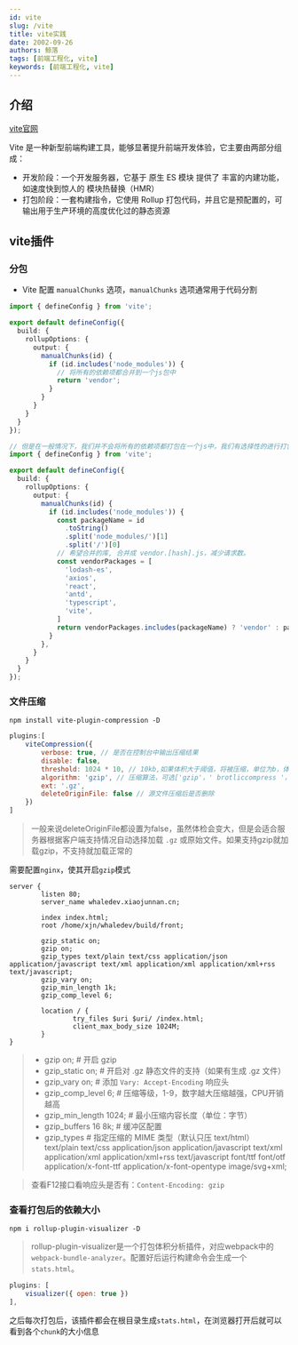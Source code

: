 ```yaml
---
id: vite
slug: /vite
title: vite实践
date: 2002-09-26
authors: 鲸落
tags: [前端工程化, vite]
keywords: [前端工程化, vite]
---
```






## 介绍

[vite官网](https://cn.vitejs.dev/)

Vite 是一种新型前端构建工具，能够显著提升前端开发体验，它主要由两部分组成：

- 开发阶段：一个开发服务器，它基于 原生 ES 模块 提供了 丰富的内建功能，如速度快到惊人的 模块热替换（HMR）
- 打包阶段：一套构建指令，它使用 Rollup 打包代码，并且它是预配置的，可输出用于生产环境的高度优化过的静态资源



## vite插件

### 分包

- Vite 配置 `manualChunks` 选项，`manualChunks` 选项通常用于代码分割

```ts
import { defineConfig } from 'vite';

export default defineConfig({
  build: {
    rollupOptions: {
      output: {
        manualChunks(id) {
          if (id.includes('node_modules')) {
            // 将所有的依赖项都合并到一个js包中
            return 'vendor';
          }
        }
      }
    }
  }
});
```

```ts
// 但是在一般情况下，我们并不会将所有的依赖项都打包在一个js中，我们有选择性的进行打包
import { defineConfig } from 'vite';

export default defineConfig({
  build: {
    rollupOptions: {
      output: {
        manualChunks(id) {
          if (id.includes('node_modules')) {
            const packageName = id
              .toString()
              .split('node_modules/')[1]
              .split('/')[0]
            // 希望合并的库, 合并成 vendor.[hash].js，减少请求数。
            const vendorPackages = [
              'lodash-es',
              'axios',
              'react',
              'antd',
              'typescript',
              'vite',
            ]
            return vendorPackages.includes(packageName) ? 'vendor' : packageName
          }
        },
      }
    }
  }
});
```



### 文件压缩

`npm install vite-plugin-compression -D`

```js
plugins:[
    viteCompression({
        verbose: true, // 是否在控制台中输出压缩结果
        disable: false,
        threshold: 1024 * 10, // 10kb,如果体积大于阈值，将被压缩，单位为b，体积过小时请不要压缩，以免适得其反
        algorithm: 'gzip', // 压缩算法，可选['gzip'，' brotliccompress '，'deflate '，'deflateRaw']
        ext: '.gz',
        deleteOriginFile: false // 源文件压缩后是否删除
    })
]
```

> 一般来说deleteOriginFile都设置为false，虽然体检会变大，但是会适合服务器根据客户端支持情况自动选择加载 `.gz` 或原始文件。如果支持gzip就加载gzip，不支持就加载正常的

需要配置`nginx`，使其开启`gzip`模式

```
server {
        listen 80;
        server_name whaledev.xiaojunnan.cn;

        index index.html;
        root /home/xjn/whaledev/build/front;

        gzip_static on;
        gzip on;
        gzip_types text/plain text/css application/json application/javascript text/xml application/xml application/xml+rss text/javascript;
        gzip_vary on;
        gzip_min_length 1k;
        gzip_comp_level 6;

        location / {
                try_files $uri $uri/ /index.html;
                client_max_body_size 1024M;
        }
}
```

> - gzip on;                        # 开启 gzip
> - gzip_static on;                 # 开启对 .gz 静态文件的支持（如果有生成 .gz 文件）
> - gzip_vary on;                   # 添加 `Vary: Accept-Encoding` 响应头
> - gzip_comp_level 6;              # 压缩等级，1-9，数字越大压缩越强，CPU开销越高
> - gzip_min_length 1024;           # 最小压缩内容长度（单位：字节）
> - gzip_buffers 16 8k;             # 缓冲区配置
> - gzip_types                       # 指定压缩的 MIME 类型（默认只压 text/html）
>           text/plain
>           text/css
>           application/json
>           application/javascript
>           text/xml
>           application/xml
>           application/xml+rss
>           text/javascript
>           font/ttf
>           font/otf
>           application/x-font-ttf
>           application/x-font-opentype
>           image/svg+xml;

> 查看F12接口看响应头是否有：`Content-Encoding: gzip`



### 查看打包后的依赖大小

`npm i rollup-plugin-visualizer -D`

> rollup-plugin-visualizer是一个打包体积分析插件，对应webpack中的`webpack-bundle-analyzer`。配置好后运行构建命令会生成一个`stats.html`。

```js
plugins: [
	visualizer({ open: true })
],
```

之后每次打包后，该插件都会在根目录生成`stats.html`，在浏览器打开后就可以看到各个`chunk`的大小信息
